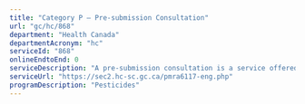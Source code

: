 ```yaml
---
title: "Category P – Pre-submission Consultation"
url: "gc/hc/868"
department: "Health Canada"
departmentAcronym: "hc"
serviceId: "868"
onlineEndtoEnd: 0
serviceDescription: "A pre-submission consultation is a service offered at no cost by Health Canada's Pest Management Regulatory Agency that provides regulatory guidance to registrants or applicants prior to the submission of an application to register or amend a pest control product. (PMRA)"
serviceUrl: "https://sec2.hc-sc.gc.ca/pmra6117-eng.php"
programDescription: "Pesticides"
---
```

